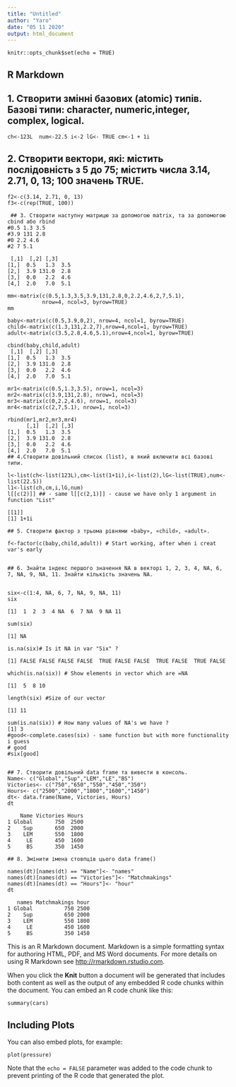 ```yaml
---
title: "Untitled"
author: "Yaro"
date: "05 11 2020"
output: html_document
---
```


```{r setup, include=FALSE}
knitr::opts_chunk$set(echo = TRUE)
```

## R Markdown
## 1. Створити змінні базових (atomic) типів. Базові типи: character, numeric,integer, complex, logical.
`ch<-123L 
num<-22.5
i<-2
lG<- TRUE
cm<-1 + 1i `
## 2. Створити вектори, які: містить послідовність з 5 до 75; містить числа 3.14, 2.71, 0, 13; 100 значень TRUE.
```f1<-c(5:75)
f2<-c(3.14, 2.71, 0, 13)
f3<-c(rep(TRUE, 100))
 
 ## 3. Створити наступну матрицю за допомогою matrix, та за допомогою cbind або rbind
#0.5 1.3 3.5
#3.9 131 2.8
#0 2.2 4.6
#2 7 5.1

 [,1]  [,2] [,3]
[1,]  0.5   1.3  3.5
[2,]  3.9 131.0  2.8
[3,]  0.0   2.2  4.6
[4,]  2.0   7.0  5.1

mm<-matrix(c(0.5,1.3,3.5,3.9,131,2.8,0,2.2,4.6,2,7,5.1),
           nrow=4, ncol=3, byrow=TRUE)
mm 

baby<-matrix(c(0.5,3.9,0,2), nrow=4, ncol=1, byrow=TRUE) 
child<-matrix(c(1.3,131,2.2,7),nrow=4,ncol=1, byrow=TRUE)
adult<-matrix(c(3.5,2.8,4.6,5.1),nrow=4,ncol=1, byrow=TRUE)

cbind(baby,child,adult)
 [,1]  [,2] [,3]
[1,]  0.5   1.3  3.5
[2,]  3.9 131.0  2.8
[3,]  0.0   2.2  4.6
[4,]  2.0   7.0  5.1

mr1<-matrix(c(0.5,1.3,3.5), nrow=1, ncol=3)
mr2<-matrix(c(3.9,131,2.8), nrow=1, ncol=3)
mr3<-matrix(c(0,2.2,4.6), nrow=1, ncol=3)
mr4<-matrix(c(2,7,5.1), nrow=1, ncol=3)

rbind(mr1,mr2,mr3,mr4)
      [,1]  [,2] [,3]
[1,]  0.5   1.3  3.5
[2,]  3.9 131.0  2.8
[3,]  0.0   2.2  4.6
[4,]  2.0   7.0  5.1
## 4.Створити довільний список (list), в який включити всі базові типи.

l<-list(ch<-list(123L),cm<-list(1+1i),i<-list(2),lG<-list(TRUE),num<-list(22.5))
l1<-list(ch,cm,i,lG,num)
l[[c(2)]] ## - same l[[c(2,1)]] - cause we have only 1 argument in function "List"

[[1]]
[1] 1+1i

## 5. Створити фактор з трьома рівнями «baby», «child», «adult».

f<-factor(c(baby,child,adult)) # Start working, after when i creat var's early 


## 6. Знайти індекс першого значення NA в векторі 1, 2, 3, 4, NA, 6, 7, NA, 9, NA, 11. Знайти кількість значень NA.


six<-c(1:4, NA, 6, 7, NA, 9, NA, 11)
six

[1]  1  2  3  4 NA  6  7 NA  9 NA 11

sum(six)

[1] NA

is.na(six)# Is it NA in var "Six" ?

[1] FALSE FALSE FALSE FALSE  TRUE FALSE FALSE  TRUE FALSE  TRUE FALSE

which(is.na(six)) # Show elements in vector which are =NA

[1]  5  8 10

length(six) #Size of our vector

[1] 11

sum(is.na(six)) # How many values of NA's we have ?
[1] 3
#good<-complete.cases(six) - same function but with more functionality i guess
# good
#six[good]


## 7. Створити довільний data frame та вивести в консоль.
Name<- c("Global","Sup","LEM","LE","BS")
Victories<- c("750","650","550","450","350")
Hours<- c("2500","2000","1800","1600","1450")
dt<- data.frame(Name, Victories, Hours)
dt 

    Name Victories Hours
1 Global       750  2500
2    Sup       650  2000
3    LEM       550  1800
4     LE       450  1600
5     BS       350  1450

## 8. Змінити імена стовпців цього data frame()

names(dt)[names(dt) == "Name"]<- "names"
names(dt)[names(dt) == "Victories"]<- "Matchmakings"
names(dt)[names(dt) == "Hours"]<- "hour"
dt    

   names Matchmakings hour
1 Global          750 2500
2    Sup          650 2000
3    LEM          550 1800
4     LE          450 1600
5     BS          350 1450
```
This is an R Markdown document. Markdown is a simple formatting syntax for authoring HTML, PDF, and MS Word documents. For more details on using R Markdown see <http://rmarkdown.rstudio.com>.

When you click the **Knit** button a document will be generated that includes both content as well as the output of any embedded R code chunks within the document. You can embed an R code chunk like this:

```{r cars}
summary(cars)
```

## Including Plots

You can also embed plots, for example:

```{r pressure, echo=FALSE}
plot(pressure)
```

Note that the `echo = FALSE` parameter was added to the code chunk to prevent printing of the R code that generated the plot.
